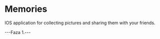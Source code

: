 # Memories
IOS application for collecting pictures and sharing them with your friends.

---Faza 1.---
